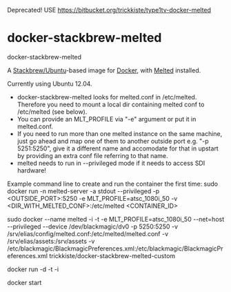 Deprecated! USE https://bitbucket.org/trickkiste/type1tv-docker-melted

docker-stackbrew-melted
=======================

docker-stackbrew-melted

A [Stackbrew/Ubuntu](https://github.com/tianon/docker-brew-ubuntu/tree/precise)-based image for [Docker](http://docker.io/), with [Melted](https://github.com/mltframework/melted) installed.

Currently using Ubuntu 12.04.

* docker-stackbrew-melted looks for melted.conf in /etc/melted. Therefore you need to mount a local dir containing melted conf to /etc/melted (see below).
* You can provide an MLT_PROFILE via "-e" argument or put it in melted.conf.
* If you need to run more than one melted instance on the same machine, just go ahead and map one of them to another outside port e.g. "-p 5251:5250", give it a different name and accomodate for that in upstart by providing an extra conf file referring to that name.
* melted needs to run in --privileged mode if it needs to access SDI hardware!

Example command line to create and run the container the first time:
sudo docker run -n melted-server -a stdout --privileged -p <OUTSIDE_PORT>:5250 -e MLT_PROFILE=atsc_1080i_50 -v <DIR_WITH_MELTED_CONF>:/etc/melted <CONTAINER_ID>

sudo docker --name melted -i -t -e MLT_PROFILE=atsc_1080i_50 --net=host --privileged --device /dev/blackmagic/dv0 -p 5250:5250 -v /srv/elias/config/melted.conf:/etc/melted/melted.conf -v /srv/elias/assets:/srv/assets -v /etc/blackmagic/BlackmagicPreferences.xml:/etc/blackmagic/BlackmagicPreferences.xml trickkiste/docker-stackbrew-melted-custom

docker run -d -t -i 

docker start
